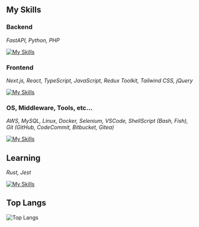 ## My Skills

<!--
skill-icons:
https://github.com/tandpfun/skill-icons
-->

### Backend

_FastAPI, Python, PHP_

[![My Skills](https://skillicons.dev/icons?i=fastapi,py,php)](https://skillicons.dev)

### Frontend

_Next.js, React, TypeScript, JavaScript, Redux Toolkit, Tailwind CSS, jQuery_

[![My Skills](https://skillicons.dev/icons?i=nextjs,react,ts,js,redux,tailwind,jquery)](https://skillicons.dev)

### OS, Middleware, Tools, etc...

_AWS, MySQL, Linux, Docker, Selenium, VSCode, ShellScript (Bash, Fish), Git (GitHub, CodeCommit, Bitbucket, Gitea)_

[![My Skills](https://skillicons.dev/icons?i=aws,mysql,linux,docker,selenium,vscode,bash,git)](https://skillicons.dev)

## Learning

_Rust, Jest_

[![My Skills](https://skillicons.dev/icons?i=rust,jest)](https://skillicons.dev)

## Top Langs

<!--
compact-language-card-layout:
https://github.com/anuraghazra/github-readme-stats#compact-language-card-layout

themes:
https://github.com/anuraghazra/github-readme-stats/blob/master/themes/README.md
-->

![Top Langs](https://github-readme-stats.vercel.app/api/top-langs/?username=8823-dev&layout=compact&theme=nightowl&exclude_repo=dotfiles)
